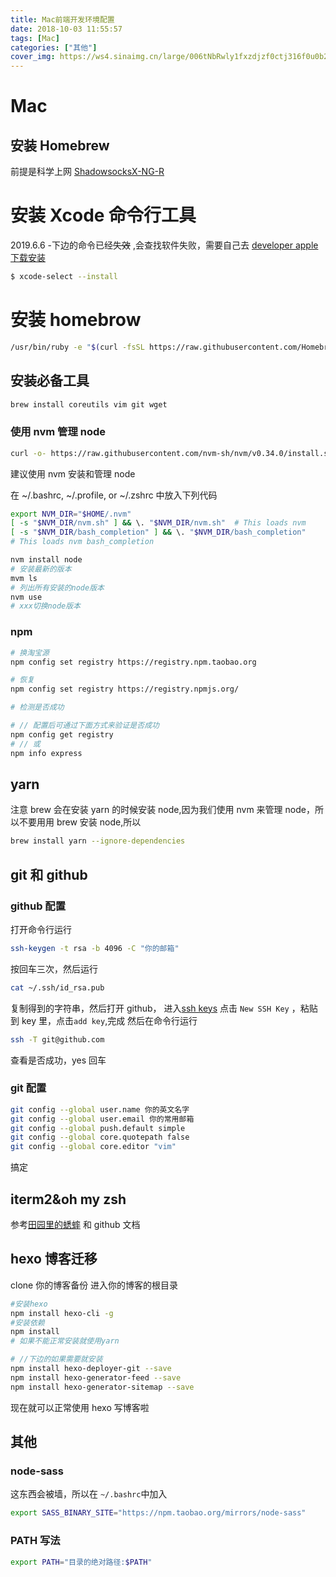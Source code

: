 ```yaml
---
title: Mac前端开发环境配置
date: 2018-10-03 11:55:57
tags: [Mac]
categories: ["其他"]
cover_img: https://ws4.sinaimg.cn/large/006tNbRwly1fxzdjzf0ctj316f0u0b29.jpg
---
```


# Mac

## 安装 Homebrew

前提是科学上网
[ShadowsocksX-NG-R](https://github.com/wzdnzd/ShadowsocksX-NG-R/releases)

# 安装 Xcode 命令行工具

2019.6.6 -下边的命令已经~~失效~~ ,会查找软件失败，需要自己去 [developer apple 下载安装](https://developer.apple.com/download/more/)

```bash
$ xcode-select --install

```

# 安装 homebrow

```bash
/usr/bin/ruby -e "$(curl -fsSL https://raw.githubusercontent.com/Homebrew/install/master/install)"
```

## 安装必备工具

```bash
brew install coreutils vim git wget
```

### 使用 nvm 管理 node

```bash
curl -o- https://raw.githubusercontent.com/nvm-sh/nvm/v0.34.0/install.sh | bash
```

建议使用 nvm 安装和管理 node

在 ~/.bashrc, ~/.profile, or ~/.zshrc 中放入下列代码

```bash
export NVM_DIR="$HOME/.nvm"
[ -s "$NVM_DIR/nvm.sh" ] && \. "$NVM_DIR/nvm.sh"  # This loads nvm
[ -s "$NVM_DIR/bash_completion" ] && \. "$NVM_DIR/bash_completion"
# This loads nvm bash_completion
```

```bash
nvm install node
# 安装最新的版本
mvm ls
# 列出所有安装的node版本
nvm use
# xxx切换node版本
```

<!--more-->

### npm

```bash
# 换淘宝源
npm config set registry https://registry.npm.taobao.org

# 恢复
npm config set registry https://registry.npmjs.org/

# 检测是否成功

# // 配置后可通过下面方式来验证是否成功
npm config get registry
# // 或
npm info express
```

## yarn

注意 brew 会在安装 yarn 的时候安装 node,因为我们使用 nvm 来管理 node，所以不要用用 brew 安装 node,所以

```bash
brew install yarn --ignore-dependencies
```

## git 和 github

### github 配置

打开命令行运行

```bash
ssh-keygen -t rsa -b 4096 -C "你的邮箱"
```

按回车三次，然后运行

```bash
cat ~/.ssh/id_rsa.pub
```

复制得到的字符串，然后打开 github，
进入[ssh keys](https://github.com/settings/keys)
点击 `New SSH Key` ，粘贴到 key 里，点击`add key`,完成
然后在命令行运行

```bash
ssh -T git@github.com
```

查看是否成功，yes 回车

### git 配置

```bash
git config --global user.name 你的英文名字
git config --global user.email 你的常用邮箱
git config --global push.default simple
git config --global core.quotepath false
git config --global core.editor "vim"
```

搞定

## iterm2&oh my zsh

参考[田园里的蟋蟀](https://www.cnblogs.com/xishuai/p/mac-iterm2.html)
和 github 文档

## hexo 博客迁移

clone 你的博客备份
进入你的博客的根目录

```bash
#安装hexo
npm install hexo-cli -g
#安装依赖
npm install
# 如果不能正常安装就使用yarn

# //下边的如果需要就安装
npm install hexo-deployer-git --save
npm install hexo-generator-feed --save
npm install hexo-generator-sitemap --save
```

现在就可以正常使用 hexo 写博客啦

## 其他

### node-sass

这东西会被墙，所以在 `~/.bashrc`中加入

```bash
export SASS_BINARY_SITE="https://npm.taobao.org/mirrors/node-sass"
```

### PATH 写法

```bash
export PATH="目录的绝对路径:$PATH"
```
